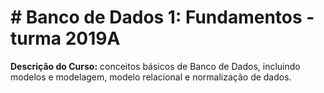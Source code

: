 ﻿# # Banco de Dados 1: Fundamentos - turma 2019A
**Descrição do Curso:** conceitos básicos de Banco de Dados, incluindo modelos e modelagem, modelo relacional e normalização de dados.

